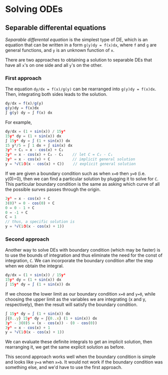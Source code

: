 # Solving ODEs

## Separable differental equations

*Separable differental equation* is the simplest type of DE, which is an equation that can be written in a form `g(y)dy = f(x)dx`, where `f` and `g` are general functions, and `y` is an unknown function of `x`.

There are two approaches to obtaining a solution to separable DEs that have all `x`'s on one side and all `y`'s on the other.

### First approach

The equation `dy/dx = f(x)/g(y)` can be rearranged into `g(y)dy = f(x)dx`. Then, integrating both sides leads to the solution.

```js
dy/dx = f(x)/g(y)
g(y)dy = f(x)dx
∫ g(y) dy = ∫ f(x) dx
```

For example,

```js
dy/dx = (1 + sin(x)) / 15y⁴
15y⁴ dy = (1 + sin(x)) dx
∫ 15y⁴ dy = ∫ (1 + sin(x)) dx
15 y⁵/5 = ∫ 1 dx + ∫ sin(x) dx
3y⁵ + C₁ = x - cos(x) + C₂
3y⁵ = x - cos(x) + C₂ - C₁    // let C = C₂ - C₁
3y⁵ = x - cos(x) + C          // implicit general solution
y = ⁵√(1⁄3(x - cos(x) + C))    // explicit general solution
```

If we are given a boundary condition such as when `x=0` then `y=0` (i.e. y(0)=0), then we can find a particular solution by plugging it to solve for `C`. This particular boundary condition is the same as asking which curve of all the possible surves passes through the origin.

```js
3y⁵ = x - cos(x) + C
3(0)⁵ = 0 - cos(0) + C
0 = 0 - 1 + C
0 = -1 + C
C = 1
// thus, a specific solution is
y = ⁵√(1⁄3(x - cos(x) + 1))
```

### Second approach

Another way to solve DEs with boundary condition (which may be faster) is to use the bounds of integration and thus eliminate the need for the const of integration, `C`. We can incorporate the boundary condition after the step when we obtain the integral.

```js
dy/dx = (1 + sin(x)) / 15y⁴
15y⁴ dy = (1 + sin(x)) dx
∫ 15y⁴ dy = ∫ (1 + sin(x)) dx
```

If we choose the lower limit as our boundary condition `x=0` and `y=0`, while choosing the upper limit as the variables we are integrating (x and y, respectively), then the result will satisfy the boundary condition. 

```js
∫ 15y⁴ dy = ∫ (1 + sin(x)) dx
∫{0..y} 15y⁴ dy = ∫{0..x} (1 + sin(x)) dx
3y⁵ - 3(0)5 = (x - cos(x)) - (0 - cos(0))
3y⁵ = x - cos(x) + 1
y = ⁵√(1⁄3(x - cos(x) + 1))
```

We can evaluate these definite integrals to get an implicit solution, then rearranging it, we get the same explicit solution as before.

This second approach works well when the boundary condition is simple and looks like `y=a` when `x=b`. It would not work if the boundary condition was something else, and we'd have to use the first approach.
